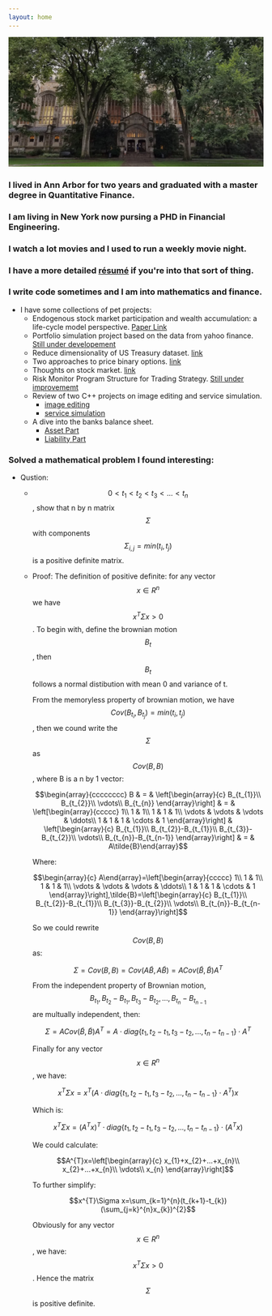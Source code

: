 ```yaml
---
layout: home
---
```


![Branching](https://raw.githubusercontent.com/dongxulee/portfolio/gh-pages/images/background/bg3.jpg)

### I lived in Ann Arbor for two years and graduated with a master degree in Quantitative Finance.

### I am living in New York now pursing a PHD in Financial Engineering.

### I watch a lot movies and I used to run a weekly movie night.


### I have a more detailed [résumé](./dongxuli.pdf) if you're into that sort of thing.

### I write code sometimes and I am into mathematics and finance.


- I have some collections of pet projects:
    * Endogenous stock market participation and wealth accumulation: a life-cycle model perspective. [Paper Link](https://papers.ssrn.com/sol3/papers.cfm?abstract_id=3875829)
    * Portfolio simulation project based on the data from yahoo finance. [Still under developement](./projects/)
    * Reduce dimensionality of US Treasury dataset. [link](./files/treasury.pdf)
    * Two approaches to price binary options. [link](./files/binaryOption.pdf)
    * Thoughts on stock market. [link](https://leodongxu.wixsite.com/quant/single-post/2017/07/12/Thoughts-on-stock-market)    
    * Risk Monitor Program Structure for Trading Strategy. [Still under improvememt](./_projects/)
    * Review of two C++ projects on image editing and service simulation. 
        * [image editing](./files/imageEditing.pdf)
        * [service simulation](./files/serviceSimulation.pdf)
    * A dive into the banks balance sheet. 
        * [Asset Part](./files/banksBalancesheetAsset.md)
        * [Liability Part](./files/banksBalancesheetLiability.md)

         
        



###  Solved a mathematical problem I found interesting:
- Qustion:       
    * $$ 0 < t_1 < t_2 < t_3 < ... < t_n $$, show that n by n matrix $$\Sigma$$ with components $$\Sigma_{i,j} = min(t_i,t_j)$$ is a positive definite matrix.
    * Proof:
        The definition of positive definite: for any vector $$ x \in R^n$$ we have $$x^T \Sigma x > 0 $$.
        To begin with, define the brownian motion $$B_{t}$$, then $$B_{t}$$ follows a normal distibution with mean 0 and variance of t. 
        
        From the memoryless property of brownian motion, we have $$Cov(B_{t_{i}},B_{t_{j}})=min(t_{i},t_{j})$$ , then we cound write the $$\Sigma$$ as $$Cov(B,B)$$, where B is a n by 1 vector:
        
        $$\begin{array}{cccccccc}
        B & = & \left[\begin{array}{c}
        B_{t_{1}}\\
        B_{t_{2}}\\
        \vdots\\
        B_{t_{n}}
        \end{array}\right] & = & \left[\begin{array}{ccccc}
        1\\
        1 & 1\\
        1 & 1 & 1\\
        \vdots & \vdots & \vdots & \ddots\\
        1 & 1 & 1 & \cdots & 1
        \end{array}\right] & \left[\begin{array}{c}
        B_{t_{1}}\\
        B_{t_{2}}-B_{t_{1}}\\
        B_{t_{3}}-B_{t_{2}}\\
        \vdots\\
        B_{t_{n}}-B_{t_{n-1}}
        \end{array}\right] & = & A\tilde{B}\end{array}$$
        
        Where:
                   
        $$\begin{array}{c}
        A\end{array}=\left[\begin{array}{ccccc}
        1\\
        1 & 1\\
        1 & 1 & 1\\
        \vdots & \vdots & \vdots & \ddots\\
        1 & 1 & 1 & \cdots & 1
        \end{array}\right],\tilde{B}=\left[\begin{array}{c}
        B_{t_{1}}\\
        B_{t_{2}}-B_{t_{1}}\\
        B_{t_{3}}-B_{t_{2}}\\
        \vdots\\
        B_{t_{n}}-B_{t_{n-1}}
        \end{array}\right]$$

        So we could rewrite $$Cov(B,B)$$ as:
        
        $$\Sigma=Cov(B,B)=Cov(A\tilde{B},A\tilde{B})=ACov(\tilde{B},\tilde{B})A^{T}$$
               
        From the independent property of Brownian motion, $$B_{t_{1}}, B_{t_{2}}-B_{t_{1}},B_{t_{3}}-B_{t_{2}}, ... , B_{t_{n}}-B_{t_{n-1}}$$ are multually independent, then:   
        
        $$\Sigma=ACov(\tilde{B},\tilde{B})A^{T}=A\cdot diag\{t_{1},t_{2}-t_{1},t_{3}-t_{2},...,t_{n}-t_{n-1}\}\cdot A^{T}$$
        
        Finally for any vector $$x\in R^{n}$$, we have:   
        
        $$x^{T}\Sigma x=x^{T}(A\cdot diag\{t_{1},t_{2}-t_{1},t_{3}-t_{2},...,t_{n}-t_{n-1}\}\cdot A^{T})x$$
        
        Which is:   
        
        $$x^{T}\Sigma x=(A^{T}x)^{T}\cdot diag\{t_{1},t_{2}-t_{1},t_{3}-t_{2},...,t_{n}-t_{n-1}\}\cdot(A^{T}x)$$
        
        We could calculate:
        
        $$A^{T}x=\left[\begin{array}{c}
        x_{1}+x_{2}+...+x_{n}\\
        x_{2}+...+x_{n}\\
        \vdots\\
        x_{n}
        \end{array}\right]$$
        
        To further simplify:
        
        $$x^{T}\Sigma x=\sum_{k=1}^{n}(t_{k+1}-t_{k})(\sum_{j=k}^{n}x_{k})^{2}$$
            
        Obviously for any vector $$x\in R^{n}$$, we have: $$x^{T}\Sigma x>0$$.
        Hence the matrix $$\Sigma$$ is positive definite. 
